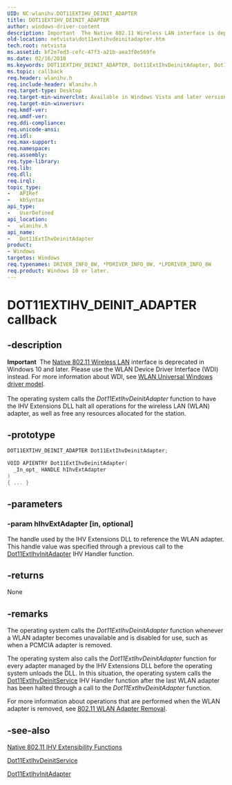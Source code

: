 ```yaml
---
UID: NC:wlanihv.DOT11EXTIHV_DEINIT_ADAPTER
title: DOT11EXTIHV_DEINIT_ADAPTER
author: windows-driver-content
description: Important  The Native 802.11 Wireless LAN interface is deprecated in Windows 10 and later.
old-location: netvista\dot11extihvdeinitadapter.htm
tech.root: netvista
ms.assetid: bf2e7ed3-cefc-47f3-a21b-aea3f0e569fe
ms.date: 02/16/2018
ms.keywords: DOT11EXTIHV_DEINIT_ADAPTER, Dot11ExtIhvDeinitAdapter, Dot11ExtIhvDeinitAdapter callback function [Network Drivers Starting with Windows Vista], Native_802.11_IHV_Ext_5816e619-b6ca-4515-8bf6-99d053c108b0.xml, netvista.dot11extihvdeinitadapter, wlanihv/Dot11ExtIhvDeinitAdapter
ms.topic: callback
req.header: wlanihv.h
req.include-header: Wlanihv.h
req.target-type: Desktop
req.target-min-winverclnt: Available in Windows Vista and later versions of the Windows operating   systems.
req.target-min-winversvr:
req.kmdf-ver:
req.umdf-ver:
req.ddi-compliance:
req.unicode-ansi:
req.idl:
req.max-support:
req.namespace:
req.assembly:
req.type-library:
req.lib:
req.dll:
req.irql:
topic_type:
-	APIRef
-	kbSyntax
api_type:
-	UserDefined
api_location:
-	wlanihv.h
api_name:
-	Dot11ExtIhvDeinitAdapter
product:
- Windows
targetos: Windows
req.typenames: DRIVER_INFO_8W, *PDRIVER_INFO_8W, *LPDRIVER_INFO_8W
req.product: Windows 10 or later.
---
```


# DOT11EXTIHV_DEINIT_ADAPTER callback


## -description


<div class="alert"><b>Important</b>  The <a href="https://msdn.microsoft.com/library/windows/hardware/ff560689">Native 802.11 Wireless LAN</a> interface is deprecated in Windows 10 and later. Please use the WLAN Device Driver Interface (WDI) instead. For more information about WDI, see <a href="https://msdn.microsoft.com/6EF92E34-7BC9-465E-B05D-2BCB29165A18">WLAN Universal Windows driver model</a>.</div><div> </div>The operating system calls the
  <i>Dot11ExtIhvDeinitAdapter</i> function to have the IHV Extensions DLL halt all operations for the wireless
  LAN (WLAN) adapter, as well as free any resources allocated for the station.


## -prototype


```cpp
DOT11EXTIHV_DEINIT_ADAPTER Dot11ExtIhvDeinitAdapter;

VOID APIENTRY Dot11ExtIhvDeinitAdapter(
  _In_opt_ HANDLE hIhvExtAdapter
)
{ ... }
```


## -parameters




### -param hIhvExtAdapter [in, optional]

The handle used by the IHV Extensions DLL to reference the WLAN adapter. This handle value was
     specified through a previous call to the
     <a href="..\wlanihv\nc-wlanihv-dot11extihv_init_adapter.md">Dot11ExtIhvInitAdapter</a> IHV
     Handler function.


## -returns



None




## -remarks



The operating system calls the
    <i>Dot11ExtIhvDeinitAdapter</i> function whenever a WLAN adapter becomes unavailable and is disabled for
    use, such as when a PCMCIA adapter is removed.

The operating system also calls the
    <i>Dot11ExtIhvDeinitAdapter</i> function for every adapter managed by the IHV Extensions DLL before the
    operating system unloads the DLL. In this situation, the operating system calls the
    <a href="..\wlanihv\nc-wlanihv-dot11extihv_deinit_service.md">Dot11ExtIhvDeinitService</a> IHV
    Handler function after the last WLAN adapter has been halted through a call to the
    <i>Dot11ExtIhvDeinitAdapter</i> function.

For more information about operations that are performed when the WLAN adapter is removed, see
    <a href="https://msdn.microsoft.com/2181d284-7987-48db-b7a4-d1296d8313ed">802.11 WLAN Adapter Removal</a>.




## -see-also

<a href="https://docs.microsoft.com/windows-hardware/drivers/network/native-802-11-ihv-extensibility-functions">Native 802.11 IHV
   Extensibility Functions</a>



<a href="..\wlanihv\nc-wlanihv-dot11extihv_deinit_service.md">Dot11ExtIhvDeinitService</a>



<a href="..\wlanihv\nc-wlanihv-dot11extihv_init_adapter.md">Dot11ExtIhvInitAdapter</a>



 

 


